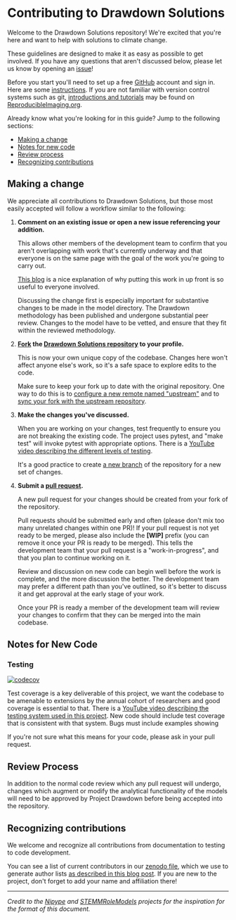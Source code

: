 # Contributing to Drawdown Solutions

Welcome to the Drawdown Solutions repository! We're excited that you're here and want to help
with solutions to climate change.

These guidelines are designed to make it as easy as possible to get involved. If you have any
questions that aren't discussed below, please let us know by opening an [issue][link_issues]!

Before you start you'll need to set up a free [GitHub][link_github] account and sign in. Here are some
[instructions][link_signupinstructions]. If you are not familiar with version control systems such as git,
[introductions and tutorials](http://www.reproducibleimaging.org/module-reproducible-basics/02-vcs/)
may be found on [ReproducibleImaging.org](https://www.reproducibleimaging.org/).

Already know what you're looking for in this guide? Jump to the following sections:
* [Making a change](#making-a-change)
* [Notes for new code](#notes-for-new-code)
* [Review process](#review-process)
* [Recognizing contributions](#recognizing-contributions)


## Making a change

We appreciate all contributions to Drawdown Solutions, but those most easily accepted will follow a workflow
similar to the following:

1. **Comment on an existing issue or open a new issue referencing your addition.**  

    This allows other members of the development team to confirm that you aren't overlapping with work that's currently underway and that everyone is on the same page with the goal of the work you're going to carry out.  
  
    [This blog][link_pushpullblog] is a nice explanation of why putting this work in up front is so useful to everyone involved.  
  
    Discussing the change first is especially important for substantive changes to be made in the model directory. The Drawdown methodology has been published and undergone substantial peer review. Changes to the model have to be vetted, and ensure that they fit within the reviewed methodology.  

1. **[Fork][link_fork] the [Drawdown Solutions repository][link_ddsolutions] to your profile.**  

    This is now your own unique copy of the codebase. Changes here won't affect anyone else's work, so it's a safe space to explore edits to the code.  
  
    Make sure to keep your fork up to date with the original repository. One way to do this is to [configure a new remote named "upstream"](https://help.github.com/articles/configuring-a-remote-for-a-fork/) and to [sync your fork with the upstream repository][link_updateupstreamwiki].  

1. **Make the changes you've discussed.**  

    When you are working on your changes, test frequently to ensure you are not breaking the existing code. The project uses pytest, and "make test" will invoke pytest with appropriate options. There is a [YouTube video describing the different levels of testing](https://www.youtube.com/watch?v=K6P56qUkCrw).  

    It's a good practice to create [a new branch](https://help.github.com/articles/about-branches/) of the repository for a new set of changes.  

1. **Submit a [pull request][link_pullrequest].**  

    A new pull request for your changes should be created from your fork of the repository.  
  
    Pull requests should be submitted early and often (please don't mix too many unrelated changes within one PR)! If your pull request is not yet ready to be merged, please also include the **[WIP]** prefix (you can remove it once your PR is ready to be merged). This tells the development team that your pull request is a "work-in-progress", and that you plan to continue working on it.  

    Review and discussion on new code can begin well before the work is complete, and the more discussion the better. The development team may prefer a different path than you've outlined, so it's better to discuss it and get approval at the early stage of your work.  

    Once your PR is ready a member of the development team will review your changes to confirm that they can be merged into the main codebase.

## Notes for New Code

### Testing

[![codecov](https://codecov.io/gh/ProjectDrawdown/solutions/branch/master/graph/badge.svg)](https://codecov.io/gh/ProjectDrawdown/solutions)

Test coverage is a key deliverable of this project, we want the codebase to be
amenable to extensions by the annual cohort of researchers and good coverage is essential to that.
There is a [YouTube video describing the testing system used in this project](https://www.youtube.com/watch?v=K6P56qUkCrw0).
New code should include test coverage that is consistent with that system.
Bugs must include examples showing 

If you're not sure what this means for your code, please ask in your pull request.


## Review Process

In addition to the normal code review which any pull request will undergo, changes which augment or modify the analytical functionality of the models will need to be approved by Project Drawdown before being
accepted into the repository.   

## Recognizing contributions

We welcome and recognize all contributions from documentation to testing to code development.

You can see a list of current contributors in our [zenodo file][link_zenodo], which we use to
generate author lists [as described in this blog post](http://blog.chrisgorgolewski.org/2017/11/sharing-academic-credit-in-open-source.html).
If you are new to the project, don't forget to add your name and affiliation there!

---
_Credit to the [Nipype][link_nipype] and [STEMMRoleModels][link_stemmrolemodels] projects for the inspiration
for the format of this document._

[link_github]: https://github.com/
[link_ddsolutions]: https://github.com/ProjectDrawdown/solutions
[link_signupinstructions]: https://help.github.com/articles/signing-up-for-a-new-github-account
[link_issues]: https://github.com/ProjectDrawdown/solutions/issues
[link_discussingissues]: https://help.github.com/articles/discussing-projects-in-issues-and-pull-requests

[link_bugs]: https://github.com/ProjectDrawdown/solutions/labels/bug
[link_issue_template]: https://github.com/ProjectDrawdown/solutions/blob/master/.github/ISSUE_TEMPLATE.md
[link_goodfirstissue]: https://github.com/ProjectDrawdown/solutions/issues?q=is%3Aopen+is%3Aissue+label%3Agood-first-issue

[link_pullrequest]: https://help.github.com/articles/creating-a-pull-request-from-a-fork/
[link_fork]: https://help.github.com/articles/fork-a-repo/
[link_pushpullblog]: https://www.igvita.com/2011/12/19/dont-push-your-pull-requests/
[link_updateupstreamwiki]: https://help.github.com/articles/syncing-a-fork/

[link_stemmrolemodels]: https://github.com/KirstieJane/STEMMRoleModels
[link_nipype]: https://github.com/nipy/nipype
[link_zenodo]: https://github.com/ProjectDrawdown/solutions/blob/master/.zenodo.json
